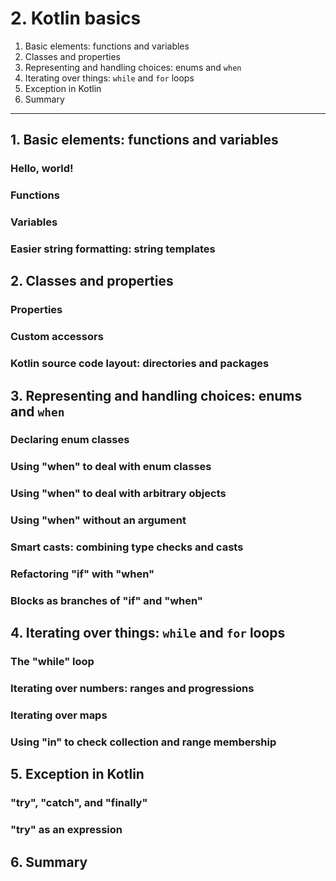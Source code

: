 # 2. Kotlin basics

1. Basic elements: functions and variables
2. Classes and properties
3. Representing and handling choices: enums and `when`
4. Iterating over things: `while` and `for` loops
5. Exception in Kotlin
6. Summary

---

## 1. Basic elements: functions and variables

### Hello, world!

### Functions

### Variables

### Easier string formatting: string templates

## 2. Classes and properties

### Properties

### Custom accessors

### Kotlin source code layout: directories and packages

## 3. Representing and handling choices: enums and `when`

### Declaring enum classes

### Using "when" to deal with enum classes

### Using "when" to deal with arbitrary objects

### Using "when" without an argument

### Smart casts: combining type checks and casts

### Refactoring "if" with "when"

### Blocks as branches of "if" and "when"

## 4. Iterating over things: `while` and `for` loops

### The "while" loop

### Iterating over numbers: ranges and progressions

### Iterating over maps

### Using "in" to check collection and range membership

## 5. Exception in Kotlin

### "try", "catch", and "finally"

### "try" as an expression

## 6. Summary
